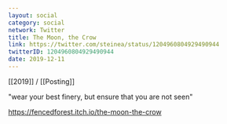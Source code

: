 ```yaml
---
layout: social
category: social
network: Twitter
title: The Moon, the Crow
link: https://twitter.com/steinea/status/1204960804929490944
twitterID: 1204960804929490944
date: 2019-12-11
---
```


[[2019]] / [[Posting]]

"wear your best finery, but ensure that you are not seen"

<https://fencedforest.itch.io/the-moon-the-crow>
